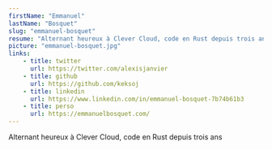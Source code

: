 ```yaml
---
firstName: "Emmanuel"
lastName: "Bosquet"
slug: "emmanuel-bosquet"
resume: "Alternant heureux à Clever Cloud, code en Rust depuis trois ans."
picture: "emmanuel-bosquet.jpg"
links:
    - title: twitter
      url: https://twitter.com/alexisjanvier
    - title: github
      url: https://github.com/keksoj
    - title: linkedin
      url: https://www.linkedin.com/in/emmanuel-bosquet-7b74b61b3
    - title: perso
      url: https://emmanuelbosquet.com/
---
```


Alternant heureux à Clever Cloud, code en Rust depuis trois ans
